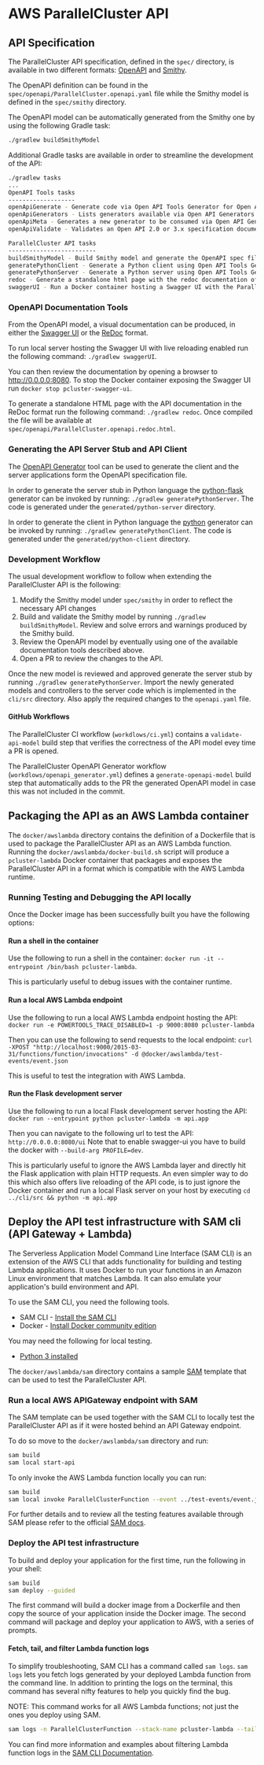 # AWS ParallelCluster API

## API Specification

The ParallelCluster API specification, defined in the `spec/` directory, is available in two different formats:
[OpenAPI](https://swagger.io/specification/) and [Smithy](https://awslabs.github.io/smithy/).

The OpenAPI definition can be found in the `spec/openapi/ParallelCluster.openapi.yaml` file while the Smithy model is
defined in the `spec/smithy` directory.

The OpenAPI model can be automatically generated from the Smithy one by using the following Gradle task:
```bash
./gradlew buildSmithyModel
```

Additional Gradle tasks are available in order to streamline the development of the API:
```bash
./gradlew tasks
...
OpenAPI Tools tasks
-------------------
openApiGenerate - Generate code via Open API Tools Generator for Open API 2.0 or 3.x specification documents.
openApiGenerators - Lists generators available via Open API Generators.
openApiMeta - Generates a new generator to be consumed via Open API Generator.
openApiValidate - Validates an Open API 2.0 or 3.x specification document.

ParallelCluster API tasks
-------------------------
buildSmithyModel - Build Smithy model and generate the OpenAPI spec file
generatePythonClient - Generate a Python client using Open API Tools Generator.
generatePythonServer - Generate a Python server using Open API Tools Generator.
redoc - Generate a standalone html page with the redoc documentation of the API
swaggerUI - Run a Docker container hosting a Swagger UI with the ParallelCluster API specs.
```

### OpenAPI Documentation Tools

From the OpenAPI model, a visual documentation can be produced, in either the [Swagger UI](https://swagger.io/tools/swagger-ui/)
or the [ReDoc](https://github.com/Redocly/redoc) format.

To run local server hosting the Swagger UI with live reloading enabled run the following command:
`./gradlew swaggerUI`.

You can then review the documentation by opening a browser to http://0.0.0.0:8080.
To stop the Docker container exposing the Swagger UI run `docker stop pcluster-swagger-ui`.

To generate a standalone HTML page with the API documentation in the ReDoc format run the following command:
`./gradlew redoc`. Once compiled the file will be available at `spec/openapi/ParallelCluster.openapi.redoc.html`.

### Generating the API Server Stub and API Client

The [OpenAPI Generator](https://openapi-generator.tech/) tool can be used to generate the client and the server
applications form the OpenAPI specification file.

In order to generate the server stub in Python language the [python-flask](https://openapi-generator.tech/docs/generators/python-flask)
generator can be invoked by running: `./gradlew generatePythonServer`. The code is generated under the 
`generated/python-server` directory.

In order to generate the client in Python language the [python](https://openapi-generator.tech/docs/generators/python)
generator can be invoked by running: `./gradlew generatePythonClient`. The code is generated under the
`generated/python-client` directory.

### Development Workflow

The usual development workflow to follow when extending the ParallelCluster API is the following:
1. Modify the Smithy model under `spec/smithy` in order to reflect the necessary API changes
2. Build and validate the Smithy model by running `./gradlew buildSmithyModel`. Review and solve errors and warnings
   produced by the Smithy build.
3. Review the OpenAPI model by eventually using one of the available documentation tools described above.
4. Open a PR to review the changes to the API.

Once the new model is reviewed and approved generate the server stub by running `./gradlew generatePythonServer`.
Import the newly generated models and controllers to the server code which is implemented in the `cli/src` directory.
Also apply the required changes to the `openapi.yaml` file.

#### GitHub Workflows

The ParallelCluster CI workflow (`workdlows/ci.yml`) contains a `validate-api-model` build step that verifies the
correctness of the API model evey time a PR is opened.

The ParallelCluster OpenAPI Generator workflow (`workdlows/openapi_generator.yml`) defines a `generate-openapi-model`
build step that automatically adds to the PR the generated OpenAPI model in case this was not included in the commit.

## Packaging the API as an AWS Lambda container

The `docker/awslambda` directory contains the definition of a Dockerfile that is used to package the ParallelCluster
API as an AWS Lambda function. Running the `docker/awslambda/docker-build.sh` script will produce a `pcluster-lambda`
Docker container that packages and exposes the ParallelCluster API in a format which is compatible with the AWS Lambda runtime.

### Running Testing and Debugging the API locally

Once the Docker image has been successfully built you have the following options:

#### Run a shell in the container
Use the following to run a shell in the container: `docker run -it --entrypoint /bin/bash pcluster-lambda`.

This is particularly useful to debug issues with the container runtime.

#### Run a local AWS Lambda endpoint
Use the following to run a local AWS Lambda endpoint hosting the API: `docker run -e POWERTOOLS_TRACE_DISABLED=1 -p 9000:8080 pcluster-lambda`

Then you can use the following to send requests to the local endpoint:
`curl -XPOST "http://localhost:9000/2015-03-31/functions/function/invocations" -d @docker/awslambda/test-events/event.json`

This is useful to test the integration with AWS Lambda.

#### Run the Flask development server
Use the following to run a local Flask development server hosting the API: `docker run --entrypoint python pcluster-lambda -m api.app`

Then you can navigate to the following url to test the API: `http://0.0.0.0:8080/ui`
Note that to enable swagger-ui you have to build the docker with `--build-arg PROFILE=dev`.

This is particularly useful to ignore the AWS Lambda layer and directly hit the Flask application with plain HTTP requests.
An even simpler way to do this which also offers live reloading of the API code, is to just ignore the Docker container
and run a local Flask server on your host by executing `cd ../cli/src && python -m api.app`

## Deploy the API test infrastructure with SAM cli (API Gateway + Lambda)
The Serverless Application Model Command Line Interface (SAM CLI) is an extension of the AWS CLI that adds functionality
for building and testing Lambda applications. It uses Docker to run your functions in an Amazon Linux environment that
matches Lambda. It can also emulate your application's build environment and API.

To use the SAM CLI, you need the following tools.

* SAM CLI - [Install the SAM CLI](https://docs.aws.amazon.com/serverless-application-model/latest/developerguide/serverless-sam-cli-install.html)
* Docker - [Install Docker community edition](https://hub.docker.com/search/?type=edition&offering=community)

You may need the following for local testing.
* [Python 3 installed](https://www.python.org/downloads/)

The `docker/awslambda/sam` directory contains a sample [SAM](https://docs.aws.amazon.com/serverless-application-model/latest/developerguide/what-is-sam.html)
template that can be used to test the ParallelCluster API.

### Run a local AWS APIGateway endpoint with SAM
The SAM template can be used together with the SAM CLI to locally test the ParallelCluster API as if it were hosted
behind an API Gateway endpoint.

To do so move to the `docker/awslambda/sam` directory and run:

```bash
sam build
sam local start-api
```

To only invoke the AWS Lambda function locally you can run:
```bash
sam build
sam local invoke ParallelClusterFunction --event ../test-events/event.json
```

For further details and
to review all the testing features available through SAM please refer to the official
[SAM docs](https://docs.aws.amazon.com/serverless-application-model/latest/developerguide/serverless-test-and-debug.html).

### Deploy the API test infrastructure
To build and deploy your application for the first time, run the following in your shell:

```bash
sam build
sam deploy --guided
```

The first command will build a docker image from a Dockerfile and then copy the source of your application inside the Docker image.
The second command will package and deploy your application to AWS, with a series of prompts.

#### Fetch, tail, and filter Lambda function logs

To simplify troubleshooting, SAM CLI has a command called `sam logs`. `sam logs` lets you fetch logs generated by your
deployed Lambda function from the command line. In addition to printing the logs on the terminal, this command has
several nifty features to help you quickly find the bug.

NOTE: This command works for all AWS Lambda functions; not just the ones you deploy using SAM.

```bash
sam logs -n ParallelClusterFunction --stack-name pcluster-lambda --tail
```

You can find more information and examples about filtering Lambda function logs in the 
[SAM CLI Documentation](https://docs.aws.amazon.com/serverless-application-model/latest/developerguide/serverless-sam-cli-logging.html).
